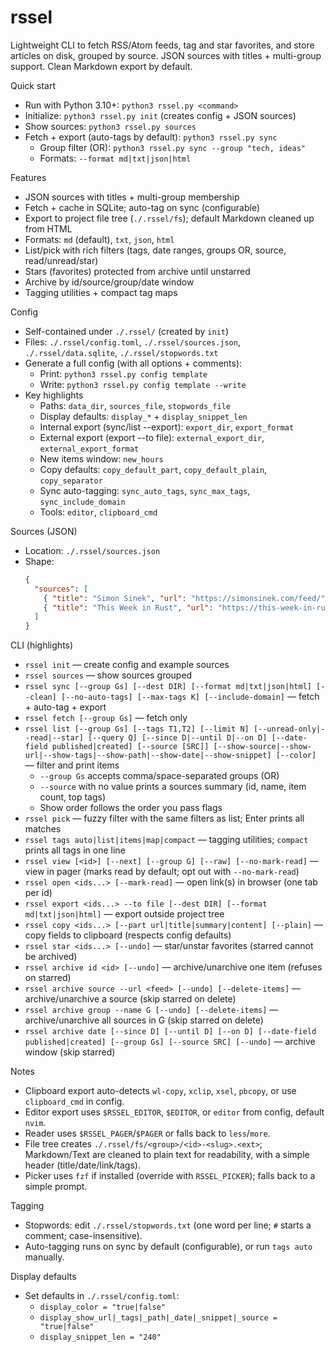 # rssel
Lightweight CLI to fetch RSS/Atom feeds, tag and star favorites, and store articles on disk, grouped by source. JSON sources with titles + multi-group support. Clean Markdown export by default.

Quick start
- Run with Python 3.10+: `python3 rssel.py <command>`
- Initialize: `python3 rssel.py init` (creates config + JSON sources)
- Show sources: `python3 rssel.py sources`
- Fetch + export (auto-tags by default): `python3 rssel.py sync`
  - Group filter (OR): `python3 rssel.py sync --group "tech, ideas"`
  - Formats: `--format md|txt|json|html`

Features
- JSON sources with titles + multi-group membership
- Fetch + cache in SQLite; auto-tag on sync (configurable)
- Export to project file tree (`./.rssel/fs`); default Markdown cleaned up from HTML
- Formats: `md` (default), `txt`, `json`, `html`
- List/pick with rich filters (tags, date ranges, groups OR, source, read/unread/star)
- Stars (favorites) protected from archive until unstarred
- Archive by id/source/group/date window
- Tagging utilities + compact tag maps

Config
- Self-contained under `./.rssel/` (created by `init`)
- Files: `./.rssel/config.toml`, `./.rssel/sources.json`, `./.rssel/data.sqlite`, `./.rssel/stopwords.txt`
- Generate a full config (with all options + comments):
  - Print: `python3 rssel.py config template`
  - Write: `python3 rssel.py config template --write`
- Key highlights
  - Paths: `data_dir`, `sources_file`, `stopwords_file`
  - Display defaults: `display_*` + `display_snippet_len`
  - Internal export (sync/list --export): `export_dir`, `export_format`
  - External export (export --to file): `external_export_dir`, `external_export_format`
  - New items window: `new_hours`
  - Copy defaults: `copy_default_part`, `copy_default_plain`, `copy_separator`
  - Sync auto-tagging: `sync_auto_tags`, `sync_max_tags`, `sync_include_domain`
  - Tools: `editor`, `clipboard_cmd`

Sources (JSON)
- Location: `./.rssel/sources.json`
- Shape:
  ```json
  {
    "sources": [
      { "title": "Simon Sinek", "url": "https://simonsinek.com/feed/", "groups": ["ideas","tech"] },
      { "title": "This Week in Rust", "url": "https://this-week-in-rust.org/rss.xml", "groups": ["tech"] }
    ]
  }
  ```

CLI (highlights)
- `rssel init` — create config and example sources
- `rssel sources` — show sources grouped
- `rssel sync [--group Gs] [--dest DIR] [--format md|txt|json|html] [--clean] [--no-auto-tags] [--max-tags K] [--include-domain]` — fetch + auto-tag + export
- `rssel fetch [--group Gs]` — fetch only
- `rssel list [--group Gs] [--tags T1,T2] [--limit N] [--unread-only|--read|--star] [--query Q]
              [--since D|--until D|--on D] [--date-field published|created]
              [--source [SRC]] [--show-source|--show-url|--show-tags|--show-path|--show-date|--show-snippet] [--color]` — filter and print items
  - `--group Gs` accepts comma/space-separated groups (OR)
  - `--source` with no value prints a sources summary (id, name, item count, top tags)
  - Show order follows the order you pass flags
- `rssel pick` — fuzzy filter with the same filters as list; Enter prints all matches
- `rssel tags auto|list|items|map|compact` — tagging utilities; `compact` prints all tags in one line
- `rssel view [<id>] [--next] [--group G] [--raw] [--no-mark-read]` — view in pager (marks read by default; opt out with `--no-mark-read`)
- `rssel open <ids...> [--mark-read]` — open link(s) in browser (one tab per id)
- `rssel export <ids...> --to file [--dest DIR] [--format md|txt|json|html]` — export outside project tree
- `rssel copy <ids...> [--part url|title|summary|content] [--plain]` — copy fields to clipboard (respects config defaults)
- `rssel star <ids...> [--undo]` — star/unstar favorites (starred cannot be archived)
- `rssel archive id <id> [--undo]` — archive/unarchive one item (refuses on starred)
- `rssel archive source --url <feed> [--undo] [--delete-items]` — archive/unarchive a source (skip starred on delete)
- `rssel archive group --name G [--undo] [--delete-items]` — archive/unarchive all sources in G (skip starred on delete)
- `rssel archive date [--since D] [--until D] [--on D] [--date-field published|created] [--group Gs] [--source SRC] [--undo]` — archive window (skip starred)
 

Notes
- Clipboard export auto-detects `wl-copy`, `xclip`, `xsel`, `pbcopy`, or use `clipboard_cmd` in config.
- Editor export uses `$RSSEL_EDITOR`, `$EDITOR`, or `editor` from config, default `nvim`.
- Reader uses `$RSSEL_PAGER`/`$PAGER` or falls back to `less`/`more`.
- File tree creates `./.rssel/fs/<group>/<id>-<slug>.<ext>`; Markdown/Text are cleaned to plain text for readability, with a simple header (title/date/link/tags).
- Picker uses `fzf` if installed (override with `RSSEL_PICKER`); falls back to a simple prompt.

Tagging
- Stopwords: edit `./.rssel/stopwords.txt` (one word per line; `#` starts a comment; case-insensitive).
- Auto-tagging runs on sync by default (configurable), or run `tags auto` manually.

Display defaults
- Set defaults in `./.rssel/config.toml`:
  - `display_color = "true|false"`
  - `display_show_url|_tags|_path|_date|_snippet|_source = "true|false"`
  - `display_snippet_len = "240"`
 
